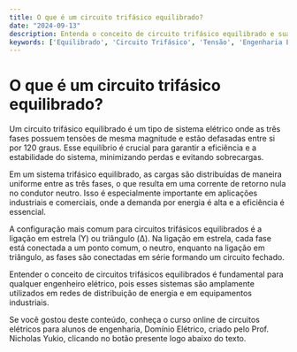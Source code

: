 ```yaml
---
title: O que é um circuito trifásico equilibrado?
date: "2024-09-13"
description: Entenda o conceito de circuito trifásico equilibrado e sua importância em sistemas elétricos.
keywords: ['Equilibrado', 'Circuito Trifásico', 'Tensão', 'Engenharia Elétrica']
---
```


# O que é um circuito trifásico equilibrado?

Um circuito trifásico equilibrado é um tipo de sistema elétrico onde as três fases possuem tensões de mesma magnitude e estão defasadas entre si por 120 graus. Esse equilíbrio é crucial para garantir a eficiência e a estabilidade do sistema, minimizando perdas e evitando sobrecargas.

Em um sistema trifásico equilibrado, as cargas são distribuídas de maneira uniforme entre as três fases, o que resulta em uma corrente de retorno nula no condutor neutro. Isso é especialmente importante em aplicações industriais e comerciais, onde a demanda por energia é alta e a eficiência é essencial.

A configuração mais comum para circuitos trifásicos equilibrados é a ligação em estrela (Y) ou triângulo (Δ). Na ligação em estrela, cada fase está conectada a um ponto comum, o neutro, enquanto na ligação em triângulo, as fases são conectadas em série formando um circuito fechado.

Entender o conceito de circuitos trifásicos equilibrados é fundamental para qualquer engenheiro elétrico, pois esses sistemas são amplamente utilizados em redes de distribuição de energia e em equipamentos industriais.

Se você gostou deste conteúdo, conheça o curso online de circuitos elétricos para alunos de engenharia, Domínio Elétrico, criado pelo Prof. Nicholas Yukio, clicando no botão presente logo abaixo do texto.